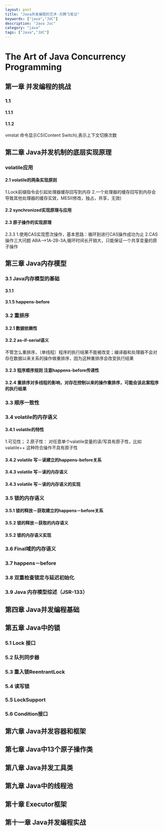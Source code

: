```yaml
---
layout: post
title: "Java并发编程的艺术-方腾飞笔记"
keywords: ["java","JUC"]
description: "Java Juc"
category: "java"
tags: ["Java","JUC"]
---
```


# The Art of Java Concurrency Programming

## 第一章 并发编程的挑战

### 1.1

#### 1.1.1

#### 1.1.2 
vmstat 命令显示CS(Content Switch),表示上下文切换次数

## 第二章 Java并发机制的底层实现原理

### volatile应用

#### 2.1 volatile的两条实现原则
1.Lock前缀指令会引起处理器缓存回写到内存
2.一个处理器的缓存回写到内存会导致其他处理器的缓存实效，MESI(修改，独占，共享，无效)

#### 2.2 synchronized实现原理与应用

#### 2.3 原子操作的实现原理
2.3.3
1.使用CAS实现愿次操作，基本思路：循环到进行CAS操作成功为止
2.CAS操作三大问题 ABA-->1A-2B-3A,循环时间长开销大，只能保证一个共享变量的原子操作

## 第三章 Java内存模型
### 3.1 Java内存模型的基础
#### 3.1.1
#### 3.1.5 happens-before
### 3.2  重排序
#### 3.2.1 数据依赖性
#### 3.2.2 as-if-serial语义
不管怎么重排序，（单线程）程序的执行结果不能被改变；编译器和处理器不会对存在数据以来关系的操作做重排序，因为这种重排序会改变执行结果
#### 3.2.3 程序顺序规则  注意happens-before传递性
#### 3.2.4 重排序对多线程的影响，对存在控制以来的操作重排序，可能会该此案程序的执行结果
### 3.3  顺序一致性
### 3.4  volatile的内存语义
#### 3.4.1 volatile的特性
1.可见性；
2.原子性： 对任意单个valatile变量的读/写具有原子性，比如valatile++ 这种符合操作不具有原子性
#### 3.4.2 volatile 写－读建立的happens-before关系
#### 3.4.3 volatile 写－读的内存语义
#### 3.4.3 volatile 写－读的内存语义的实现
### 3.5  锁的内存语义
#### 3.5.1 锁的释放－获取建立的happens－before关系
#### 3.5.2 锁的释放－获取的内存语义
#### 3.5.2 锁的内存语义实现
### 3.6  Final域的内存语义
### 3.7  happens－before
### 3.8   双重检查锁定与延迟初始化
### 3.9  Java  内存模型综述（JSR-133）


## 第四章 Java并发编程基础

## 第五章 Java中的锁
### 5.1 Lock 接口
### 5.2 队列同步器
### 5.3 重入锁ReentrantLock
### 5.4 读写锁
### 5.5 LockSupport
### 5.6 Condition接口

## 第六章 Java并发容器和框架

## 第七章 Java中13个原子操作类

## 第八章 Java并发工具类

## 第九章 Java中的线程池

## 第十章 Executor框架

## 第十一章 Java并发编程实战
